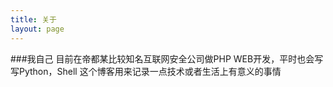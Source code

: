 ```yaml
---
title: 关于
layout: page
---
```


###我自己
目前在帝都某比较知名互联网安全公司做PHP WEB开发，平时也会写写Python，Shell
这个博客用来记录一点技术或者生活上有意义的事情
